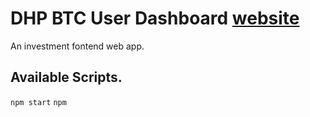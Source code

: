 # DHP BTC User Dashboard [website](https://my.dhpbtc.com)

An investment fontend web app.

## Available Scripts.

`npm start`
`npm`
